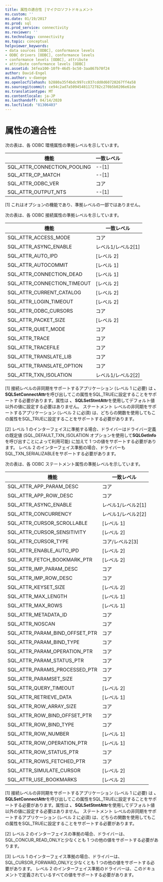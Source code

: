 ```yaml
---
title: 属性の適合性 |マイクロソフトドキュメント
ms.custom: ''
ms.date: 01/19/2017
ms.prod: sql
ms.prod_service: connectivity
ms.reviewer: ''
ms.technology: connectivity
ms.topic: conceptual
helpviewer_keywords:
- data sources [ODBC], conformance levels
- ODBC drivers [ODBC], conformance levels
- conformance levels [ODBC], attribute
- attribute conformance levels [ODBC]
ms.assetid: 34fea100-10f9-46d5-bc50-3aa867b70f24
author: David-Engel
ms.author: v-daenge
ms.openlocfilehash: b2880a35f4bdc997cc037cdd0d60720267ff4a58
ms.sourcegitcommit: ce94c2ad7a50945481172782c270b5b0206e61de
ms.translationtype: MT
ms.contentlocale: ja-JP
ms.lasthandoff: 04/14/2020
ms.locfileid: "81306403"
---
```

# <a name="attribute-conformance"></a>属性の適合性
次の表は、各 ODBC 環境属性の準拠レベルを示しています。  
  
|機能|一致レベル|  
|--------------|-----------------------|  
|SQL_ATTR_CONNECTION_POOLING|--[1]|  
|SQL_ATTR_CP_MATCH|--[1]|  
|SQL_ATTR_ODBC_VER|コア|  
|SQL_ATTR_OUTPUT_NTS|--[1]|  
  
 [1] これはオプションの機能であり、準拠レベルの一部ではありません。  
  
 次の表は、各 ODBC 接続属性の準拠レベルを示しています。  
  
|機能|一致レベル|  
|--------------|-----------------------|  
|SQL_ATTR_ACCESS_MODE|コア|  
|SQL_ATTR_ASYNC_ENABLE|レベル1/レベル2[1]|  
|SQL_ATTR_AUTO_IPD|[レベル 2]|  
|SQL_ATTR_AUTOCOMMIT|[レベル 1]|  
|SQL_ATTR_CONNECTION_DEAD|[レベル 1]|  
|SQL_ATTR_CONNECTION_TIMEOUT|[レベル 2]|  
|SQL_ATTR_CURRENT_CATALOG|[レベル 2]|  
|SQL_ATTR_LOGIN_TIMEOUT|[レベル 2]|  
|SQL_ATTR_ODBC_CURSORS|コア|  
|SQL_ATTR_PACKET_SIZE|[レベル 2]|  
|SQL_ATTR_QUIET_MODE|コア|  
|SQL_ATTR_TRACE|コア|  
|SQL_ATTR_TRACEFILE|コア|  
|SQL_ATTR_TRANSLATE_LIB|コア|  
|SQL_ATTR_TRANSLATE_OPTION|コア|  
|SQL_ATTR_TXN_ISOLATION|レベル1/レベル2[2]|  
  
 [1] 接続レベルの非同期をサポートするアプリケーション (レベル 1 に必要) は **、SQLSetConnectAttr**を呼び出してこの属性をSQL_TRUEに設定することをサポートする必要があります。属性は **、 SQLSetStmtAttr**を使用してデフォルト値以外の値に設定する必要はありません。 ステートメント レベルの非同期をサポートするアプリケーション (レベル 2 に必須) は、どちらの関数を使用してもこの属性をSQL_TRUEに設定することをサポートする必要があります。  
  
 [2] レベル 1 のインターフェイスに準拠する場合、ドライバーはドライバー定義の既定値 (SQL_DEFAULT_TXN_ISOLATION オプションを使用して**SQLGetInfo**を呼び出すことによって利用可能) に加えて 1 つの値をサポートする必要があります。 レベル 2 のインターフェイス準拠の場合、ドライバーもSQL_TXN_SERIALIZABLEをサポートする必要があります。  
  
 次の表は、各 ODBC ステートメント属性の準拠レベルを示しています。  
  
|機能|一致レベル|  
|--------------|-----------------------|  
|SQL_ATTR_APP_PARAM_DESC|コア|  
|SQL_ATTR_APP_ROW_DESC|コア|  
|SQL_ATTR_ASYNC_ENABLE|レベル1/レベル2[1]|  
|SQL_ATTR_CONCURRENCY|レベル1/レベル2[2]|  
|SQL_ATTR_CURSOR_SCROLLABLE|[レベル 1]|  
|SQL_ATTR_CURSOR_SENSITIVITY|[レベル 2]|  
|SQL_ATTR_CURSOR_TYPE|コア/レベル2[3]|  
|SQL_ATTR_ENABLE_AUTO_IPD|[レベル 2]|  
|SQL_ATTR_FETCH_BOOKMARK_PTR|[レベル 2]|  
|SQL_ATTR_IMP_PARAM_DESC|コア|  
|SQL_ATTR_IMP_ROW_DESC|コア|  
|SQL_ATTR_KEYSET_SIZE|[レベル 2]|  
|SQL_ATTR_MAX_LENGTH|[レベル 1]|  
|SQL_ATTR_MAX_ROWS|[レベル 1]|  
|SQL_ATTR_METADATA_ID|コア|  
|SQL_ATTR_NOSCAN|コア|  
|SQL_ATTR_PARAM_BIND_OFFSET_PTR|コア|  
|SQL_ATTR_PARAM_BIND_TYPE|コア|  
|SQL_ATTR_PARAM_OPERATION_PTR|コア|  
|SQL_ATTR_PARAM_STATUS_PTR|コア|  
|SQL_ATTR_PARAMS_PROCESSED_PTR|コア|  
|SQL_ATTR_PARAMSET_SIZE|コア|  
|SQL_ATTR_QUERY_TIMEOUT|[レベル 2]|  
|SQL_ATTR_RETRIEVE_DATA|[レベル 1]|  
|SQL_ATTR_ROW_ARRAY_SIZE|コア|  
|SQL_ATTR_ROW_BIND_OFFSET_PTR|コア|  
|SQL_ATTR_ROW_BIND_TYPE|コア|  
|SQL_ATTR_ROW_NUMBER|[レベル 1]|  
|SQL_ATTR_ROW_OPERATION_PTR|[レベル 1]|  
|SQL_ATTR_ROW_STATUS_PTR|コア|  
|SQL_ATTR_ROWS_FETCHED_PTR|コア|  
|SQL_ATTR_SIMULATE_CURSOR|[レベル 2]|  
|SQL_ATTR_USE_BOOKMARKS|[レベル 2]|  
  
 [1] 接続レベルの非同期をサポートするアプリケーション (レベル 1 に必要) は **、SQLSetConnectAttr**を呼び出してこの属性をSQL_TRUEに設定することをサポートする必要があります。属性は **、 SQLSetStmtAttr**を使用してデフォルト値以外の値に設定する必要はありません。 ステートメント レベルの非同期をサポートするアプリケーション (レベル 2 に必須) は、どちらの関数を使用してもこの属性をSQL_TRUEに設定することをサポートする必要があります。  
  
 [2] レベル 2 のインターフェイスの準拠の場合、ドライバーは、SQL_CONCUR_READ_ONLYと少なくとも 1 つの他の値をサポートする必要があります。  
  
 [3] レベル 1 のインターフェイス準拠の場合、ドライバーは、SQL_CURSOR_FORWARD_ONLYと少なくとも 1 つの他の値をサポートする必要があります。 レベル 2 のインターフェイス準拠のドライバーは、このドキュメントで定義されているすべての値をサポートする必要があります。
